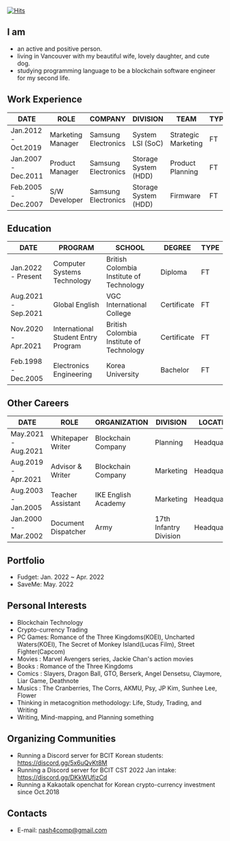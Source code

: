 [![Hits](https://hits.seeyoufarm.com/api/count/incr/badge.svg?url=https%3A%2F%2Fgithub.com%2Fnash4comp&count_bg=%2379C83D&title_bg=%23555555&icon=&icon_color=%23E7E7E7&title=hits&edge_flat=false)](https://hits.seeyoufarm.com)


## I am
- an active and positive person.
- living in Vancouver with my beautiful wife, lovely daughter, and cute dog.
- studying programming language to be a blockchain software engineer for my second life.

## Work Experience

| DATE | ROLE | COMPANY | DIVISION | TEAM | TYPE |
| ------ | ------ | ------ | ------ | ------ | ------ |
|Jan.2012 - Oct.2019  | Marketing Manager | Samsung Electronics | System LSI (SoC) | Strategic Marketing | FT |
|Jan.2007 - Dec.2011  | Product Manager | Samsung Electronics | Storage System (HDD) | Product Planning | FT |
|Feb.2005 - Dec.2007  | S/W Developer | Samsung Electronics | Storage System (HDD) | Firmware | FT |

## Education

| DATE | PROGRAM | SCHOOL | DEGREE | TYPE |
| ------ | ------ | ------ | ------ | ------ |
|Jan.2022 - Present  | Computer Systems Technology | British Colombia Institute of Technology | Diploma | FT |
|Aug.2021 - Sep.2021 | Global English | VGC International College | Certificate | FT |
|Nov.2020 - Apr.2021 | International Student Entry Program | British Colombia Institute of Technology | Certificate | FT |
|Feb.1998 - Dec.2005  | Electronics Engineering | Korea University | Bachelor | FT |

## Other Careers

| DATE | ROLE | ORGANIZATION | DIVISION | LOCATION | TYPE |
| ------ | ------ | ------ | ------ | ------ | ------ |
| May.2021 - Aug.2021  | Whitepaper Writer | Blockchain Company | Planning | Headquarters | PT |
| Aug.2019 - Apr.2021  | Advisor & Writer | Blockchain Company | Marketing | Headquarters | PT |
| Aug.2003 - Jan.2005  | Teacher Assistant | IKE English Academy | Marketing | Headquarters | PT |
| Jan.2000 - Mar.2002  | Document Dispatcher | Army |17th Infantry Division | Headquarters | FT |

## Portfolio
- Fudget: Jan. 2022 ~ Apr. 2022
- SaveMe: May. 2022 

## Personal Interests

- Blockchain Technology
- Crypto-currency Trading
- PC Games: Romance of the Three Kingdoms(KOEI), Uncharted Waters(KOEI), The Secret of Monkey Island(Lucas Film), Street Fighter(Capcom)
- Movies : Marvel Avengers series, Jackie Chan's action movies
- Books : Romance of the Three Kingdoms
- Comics : Slayers, Dragon Ball, GTO, Berserk, Angel Densetsu, Claymore, Liar Game, Deathnote
- Musics : The Cranberries, The Corrs, AKMU, Psy, JP Kim, Sunhee Lee, Flower
- Thinking in metacognition methodology: Life, Study, Trading, and Writing
- Writing, Mind-mapping, and Planning something

## Organizing Communities
- Running a Discord server for BCIT Korean students: https://discord.gg/5x6uQvKt8M
- Running a Discord server for BCIT CST 2022 Jan intake: https://discord.gg/DKkWUfjzCd
- Running a Kakaotalk openchat for Korean crypto-currency investment since Oct.2018

## Contacts
- E-mail: nash4comp@gmail.com

<!--
**nash4comp/nash4comp** is a ✨ _special_ ✨ repository because its `README.md` (this file) appears on your GitHub profile.

Here are some ideas to get you started:

- 🔭 I’m currently working on ...
- 🌱 I’m currently learning ...
- 👯 I’m looking to collaborate on ...
- 🤔 I’m looking for help with ...
- 💬 Ask me about ...
- 📫 How to reach me: ...
- 😄 Pronouns: ...
- ⚡ Fun fact: ...
-->
